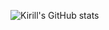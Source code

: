 ![Kirill's GitHub stats](https://github-readme-stats.vercel.app/api?username=KirillZagoskin&show_icons=true)
